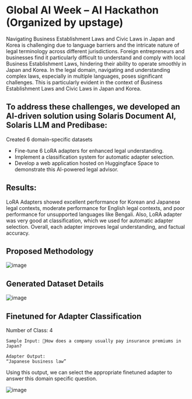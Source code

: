 # Global AI Week – AI Hackathon (Organized by upstage) 
Navigating Business Establishment Laws and Civic Laws in Japan and Korea is challenging due to language barriers and the intricate nature of legal terminology across different jurisdictions. Foreign entrepreneurs and businesses find it particularly difficult to understand and comply with local Business Establishment Laws, hindering their ability to operate smoothly in Japan and Korea. In the legal domain, navigating and understanding complex laws, especially in multiple languages, poses significant challenges. This is particularly evident in the context of Business Establishment Laws and Civic Laws in Japan and Korea.  

## To address these challenges, we developed an AI-driven solution using Solaris Document AI, Solaris LLM and Predibase:
Created 6 domain-specific datasets
- Fine-tune 6 LoRA adapters for enhanced legal understanding.
- Implement a classification system for automatic adapter selection.
- Develop a web application hosted on Huggingface Space to demonstrate this AI-powered legal advisor.

## Results: 
LoRA Adapters showed excellent performance for Korean and Japanese legal contexts, moderate performance for English legal contexts, and poor performance for unsupported languages like Bengali. Also, LoRA adapter was very good at classification, which we used for automatic adapter selection.   Overall, each adapter improves legal understanding, and factual accuracy.



## Proposed Methodology  
![image](https://github.com/user-attachments/assets/de551686-d611-4304-89ca-9a9d63180de2)


## Generated Dataset Details
![image](https://github.com/user-attachments/assets/342ef0d2-138c-40c7-8de1-9bc361669050)


## Finetuned for Adapter Classification
Number of Class: 4
```
Sample Input: How does a company usually pay insurance premiums in Japan?

Adapter Output: 
“Japanese business law”  
``` 
Using this output, we can select the appropriate finetuned adapter to answer this domain specific question.  

![image](https://github.com/user-attachments/assets/70881ca0-855c-498e-8ae5-9ca8311b9d62)


